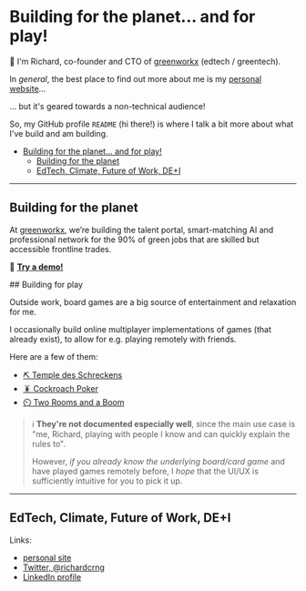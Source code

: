 # Building for the planet... and for play!

👋 I'm Richard, co-founder and CTO of [greenworkx](https://greenworkx.org) (edtech / greentech).

In *general*, the best place to find out more about me is my [personal website](https://richard.ng/)...

... but it's geared towards a non-technical audience!

So, my GitHub profile `README` (hi there!) is where I talk a bit more about what I've build and am building.

- [Building for the planet... and for play!](#building-for-the-planet-and-for-play)
  - [Building for the planet](#building-for-the-planet)
  - [EdTech, Climate, Future of Work, DE+I](#edtech-climate-future-of-work-dei)

<hr />

## Building for the planet

At [greenworkx](https://greenworkx.org), we’re building the talent portal, smart-matching AI and professional network for the 90% of green jobs that are skilled but accessible frontline trades.

📱 **[Try a demo!](https://demo.greenworkx.app)**

## Building for play

Outside work, board games are a big source of entertainment and relaxation for me.

I occasionally build online multiplayer implementations of games (that already exist), to allow for e.g. playing remotely with friends.

Here are a few of them:
- [⛏️ Temple des Schreckens](https://github.com/richardcrng/tempel-des-schreckens)
- [🪳 Cockroach Poker](https://github.com/richardcrng/cockroach-poker)
- [⏲️ Two Rooms and a Boom](https://github.com/richardcrng/2r1b)

> ℹ️ **They're not documented especially well**, since the main use case is "me, Richard, playing with people I know and can quickly explain the rules to".
>
> However, *if you already know the underlying board/card game* and have played games remotely before, I *hope* that the UI/UX is sufficiently intuitive for you to pick it up.

<hr />

## EdTech, Climate, Future of Work, DE+I

Links:
- [personal site](https://richard.ng/)
- [Twitter, @richardcrng](https://twitter.com/richardcrng)
- [LinkedIn profile](https://www.linkedin.com/in/richardcrng/)

